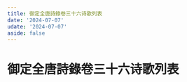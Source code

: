 ```yaml
---
title: 御定全唐詩錄卷三十六诗歌列表
date: '2024-07-07'
udate: '2024-07-07'
aside: false
---
```

# 御定全唐詩錄卷三十六诗歌列表

<PoemList :list="poems" :authorMap="authorMap" :chapternum="36" />

<script setup>
const chapter = '卷三十六';
import poems from '/data/qtsl/卷三十六/poems.json'
import authorMap from '/data/qtsl/卷三十六/author.json'
</script>
